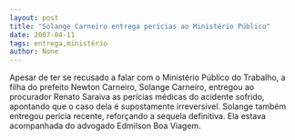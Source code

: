 ```yaml
---
layout: post
title: "Solange Carneiro entrega perícias ao Ministério Público"
date: 2007-04-11
tags: entrega,ministério
author: None
---
```

Apesar de ter se recusado a falar com o Ministério Público do Trabalho, a filha do prefeito Newton Carneiro, Solange Carneiro, entregou ao procurador Renato Saraiva as perícias médicas do acidente sofrido, apontando que o caso dela é supostamente irreversível. Solange também entregou perícia recente, reforçando a sequela definitiva. Ela estava acompanhada do advogado Edmilson Boa Viagem. 